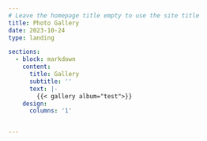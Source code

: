 ```yaml
---
# Leave the homepage title empty to use the site title
title: Photo Gallery
date: 2023-10-24
type: landing

sections:
  - block: markdown
    content:
      title: Gallery
      subtitle: ''
      text: |-
        {{< gallery album="test">}}
    design:
      columns: '1'


---
```

